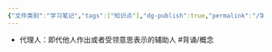 ```yaml
---
{"文件类别":"学习笔记","tags":["知识点"],"dg-publish":true,"permalink":"/学习笔记studyup/知识点cheese/代理人/","dgPassFrontmatter":true,"noteIcon":"","created":"2024-07-30T11:05:53.426+08:00","updated":"2024-09-11T11:46:15.573+08:00"}
---
```


- 代理人：即代他人作出或者受领意思表示的辅助人 #背诵/概念 
